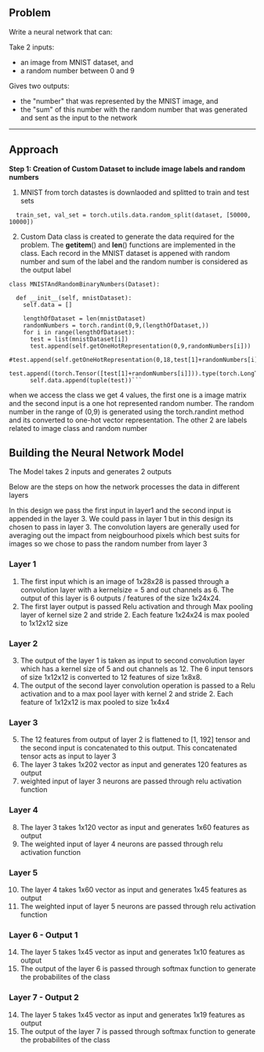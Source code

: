 ## Problem
Write a neural network that can:

Take 2 inputs:
 * an image from MNIST dataset, and
 * a random number between 0 and 9

Gives two outputs:
 * the "number" that was represented by the MNIST image, and
 * the "sum" of this number with the random number that was generated and sent as the input to the network
------------------------------------------------------------------------------------------------
## Approach

**Step 1: Creation of Custom Dataset to include image labels and random numbers**
1. MNIST from torch datastes is downlaoded and splitted to train and test sets
```
  train_set, val_set = torch.utils.data.random_split(dataset, [50000, 10000])
```
2. Custom Data class is created to generate the data required for the problem. The __getitem__() and __len__() functions are implemented in the class. Each record in the MNIST dataset is appened with random number and sum of the label and the random number is considered as the output label 

```
class MNISTAndRandomBinaryNumbers(Dataset):
  
  def __init__(self, mnistDataset):
    self.data = []

    lengthOfDataset = len(mnistDataset)
    randomNumbers = torch.randint(0,9,(lengthOfDataset,))
    for i in range(lengthOfDataset):
      test = list(mnistDataset[i])
      test.append(self.getOneHotRepresentation(0,9,randomNumbers[i]))
      #test.append(self.getOneHotRepresentation(0,18,test[1]+randomNumbers[i]))
      test.append((torch.Tensor([test[1]+randomNumbers[i]])).type(torch.LongTensor))
      self.data.append(tuple(test))```
```

when we access the class we get 4 values, the first one is a image matrix and the second input is a one hot represented random number. The random number in the range of (0,9) is generated using the torch.randint method and its converted to one-hot vector representation. The other 2 are labels related to image class and random number 

## Building the Neural Network Model
The Model takes 2 inputs and generates 2 outputs

Below are the steps on how the network processes the data in different layers

In this design we pass the first input in layer1 and the second input is appended in the layer 3. We could pass in layer 1 but in this design its chosen to pass in layer 3. The convolution layers are generally used for averaging out the impact from neigbourhood pixels which best suits for images so we chose to pass the random number from layer 3 

### Layer 1
1. The first input which is an image of 1x28x28 is passed through a convolution layer with a kernelsize = 5 and out channels as 6. The output of this layer is 6 outputs / features of the size 1x24x24. 
2. The first layer output is passed Relu activation and through Max pooling layer of kernel size 2 and stride 2. Each feature 1x24x24 is max pooled to 1x12x12 size

### Layer 2 
3. The output of the layer 1 is taken as input to second convolution layer which has a kernel size of 5 and out channels as 12. The 6 input tensors of size 1x12x12 is converted to 12 features of size 1x8x8.
4. The output of the second layer convolution operation is passed to a Relu activation and to a max pool layer with kernel 2 and stride 2. Each feature of 1x12x12 is max pooled to size 1x4x4

### Layer 3 
5. The 12 features from output of layer 2 is flattened to [1, 192] tensor and the second input is concatenated to this output. This concatenated tensor acts as input to layer 3
6. The layer 3 takes 1x202 vector as input and generates 120 features as output
7. weighted input of layer 3 neurons are passed through relu activation function

### Layer 4
8. The layer 3 takes 1x120 vector as input and generates 1x60 features as output
9. The weighted input of layer 4 neurons are passed through relu activation function

### Layer 5
10. The layer 4 takes 1x60 vector as input and generates 1x45 features as output
11. The weighted input of layer 5 neurons are passed through relu activation function

### Layer 6 - Output 1
14. The layer 5 takes 1x45 vector as input and generates 1x10 features as output
15. The output of the layer 6 is passed through softmax function to generate the probabilites of the class 

### Layer 7 - Output 2
14. The layer 5 takes 1x45 vector as input and generates 1x19 features as output
15. The output of the layer 7 is passed through softmax function to generate the probabilites of the class 

